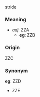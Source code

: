 stride
### Meaning
+ _adj_: ZZA
    + __eg__: ZZB

### Origin

ZZC

### Synonym

__eg__: ZZD

+ ZZE


